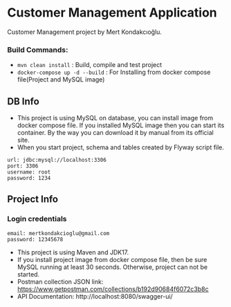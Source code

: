 # Customer Management Application

Customer Management project by Mert Kondakcıoğlu.

### Build Commands:

- `mvn clean install` : Build, compile and test project
- `docker-compose up -d --build` : For Installing from docker compose file(Project and MySQL image)

## DB Info

- This project is using MySQL on database, you can install image from docker compose file. If you installed MySQL image
  then you can start its container. By the way you can download it by manual from its official site.
- When you start project, schema and tables created by Flyway script file.

```
url: jdbc:mysql://localhost:3306
port: 3306
username: root
password: 1234
```

## Project Info

### Login credentials

```
email: mertkondakcioglu@gmail.com
password: 12345678
```

- This project is using Maven and JDK17.
- If you install project image from docker compose file, then be sure MySQL running at least 30 seconds. Otherwise,
  project can not be started.
- Postman collection JSON link: https://www.getpostman.com/collections/b192d90684f6072c3b8c
- API Documentation: http://localhost:8080/swagger-ui/
